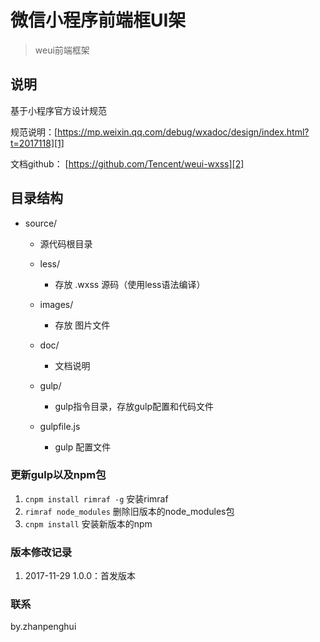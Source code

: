 # 微信小程序前端框UI架

> weui前端框架

## 说明
基于小程序官方设计规范

规范说明：[https://mp.weixin.qq.com/debug/wxadoc/design/index.html?t=2017118][1]

文档github： [https://github.com/Tencent/weui-wxss][2]




## 目录结构
- source/ 
    - 源代码根目录

    - less/
        - 存放 .wxss 源码（使用less语法编译）

    - images/
        - 存放 图片文件

    - doc/
        - 文档说明
    
    - gulp/
        - gulp指令目录，存放gulp配置和代码文件
    
    - gulpfile.js
        - gulp 配置文件


### 更新gulp以及npm包
 1. `cnpm install rimraf -g` 安装rimraf
 2. `rimraf node_modules` 删除旧版本的node_modules包
 4. `cnpm install` 安装新版本的npm



### 版本修改记录

 1. 2017-11-29 1.0.0：首发版本


### 联系
by.zhanpenghui


  [1]: https://mp.weixin.qq.com/debug/wxadoc/design/index.html?t=2017118
  [2]: https://github.com/Tencent/weui-wxss